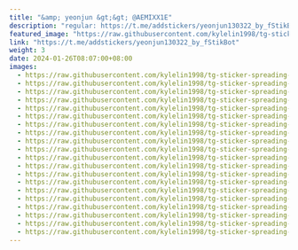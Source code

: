 ```yaml
---
title: "&amp; yeonjun &gt;&gt; @AEMIXX1E"
description: "regular: https://t.me/addstickers/yeonjun130322_by_fStikBot"
featured_image: "https://raw.githubusercontent.com/kylelin1998/tg-sticker-spreading-worldwide-images/main/img/5fecb4b3-86ab-4076-817a-b313fecd259d.jpg"
link: "https://t.me/addstickers/yeonjun130322_by_fStikBot"
weight: 3
date: 2024-01-26T08:07:00+08:00
images:
  - https://raw.githubusercontent.com/kylelin1998/tg-sticker-spreading-worldwide-images/main/img/5fecb4b3-86ab-4076-817a-b313fecd259d.jpg
  - https://raw.githubusercontent.com/kylelin1998/tg-sticker-spreading-worldwide-images/main/img/e5f36b39-f51f-4dd5-9958-0fb13ab7c0c0.jpg
  - https://raw.githubusercontent.com/kylelin1998/tg-sticker-spreading-worldwide-images/main/img/f23fcb72-cdea-43d7-a0d3-607e205fe64c.jpg
  - https://raw.githubusercontent.com/kylelin1998/tg-sticker-spreading-worldwide-images/main/img/e56cd256-81f9-413a-abe2-2a7c8008eca0.jpg
  - https://raw.githubusercontent.com/kylelin1998/tg-sticker-spreading-worldwide-images/main/img/f71d4539-994a-4758-a5f4-35a0a485c856.jpg
  - https://raw.githubusercontent.com/kylelin1998/tg-sticker-spreading-worldwide-images/main/img/3000d327-59b9-4bfb-818a-c6e37fb6010c.jpg
  - https://raw.githubusercontent.com/kylelin1998/tg-sticker-spreading-worldwide-images/main/img/08c68957-4603-4a4a-afa2-d6b1d56145bf.jpg
  - https://raw.githubusercontent.com/kylelin1998/tg-sticker-spreading-worldwide-images/main/img/9184e01d-8435-4f2b-b257-85db8fca7656.jpg
  - https://raw.githubusercontent.com/kylelin1998/tg-sticker-spreading-worldwide-images/main/img/5f751ec9-8744-4ef2-8408-d92774f6b1ea.jpg
  - https://raw.githubusercontent.com/kylelin1998/tg-sticker-spreading-worldwide-images/main/img/c9d85e3a-2f65-400a-a529-c0653bcf54b8.jpg
  - https://raw.githubusercontent.com/kylelin1998/tg-sticker-spreading-worldwide-images/main/img/65fcfa53-d166-4e82-8491-01e73977c9a2.jpg
  - https://raw.githubusercontent.com/kylelin1998/tg-sticker-spreading-worldwide-images/main/img/e35e00de-0501-4e21-addc-a15bf9753e96.jpg
  - https://raw.githubusercontent.com/kylelin1998/tg-sticker-spreading-worldwide-images/main/img/a4dc878f-a4cc-4493-907a-1f8d41a1273a.jpg
  - https://raw.githubusercontent.com/kylelin1998/tg-sticker-spreading-worldwide-images/main/img/f8635f01-c079-4af0-ac6a-70abc2b40664.jpg
  - https://raw.githubusercontent.com/kylelin1998/tg-sticker-spreading-worldwide-images/main/img/64806241-9840-4a43-a7d1-d328eedfb1a5.jpg
  - https://raw.githubusercontent.com/kylelin1998/tg-sticker-spreading-worldwide-images/main/img/0f4aed93-6d19-48fa-aa04-2ed2f87d8558.jpg
  - https://raw.githubusercontent.com/kylelin1998/tg-sticker-spreading-worldwide-images/main/img/ab14954e-2157-4f51-badc-e9beee695a2e.jpg
  - https://raw.githubusercontent.com/kylelin1998/tg-sticker-spreading-worldwide-images/main/img/d82110c5-edbf-45e8-a01f-e258a84ad05d.jpg
  - https://raw.githubusercontent.com/kylelin1998/tg-sticker-spreading-worldwide-images/main/img/6a97dcf8-618c-4721-8e1b-9659389348bd.jpg
  - https://raw.githubusercontent.com/kylelin1998/tg-sticker-spreading-worldwide-images/main/img/b15c4225-0bb4-48dd-aebb-f04f787ef7f2.jpg
---
```

